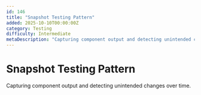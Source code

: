 ```yaml
---
id: 146
title: "Snapshot Testing Pattern"
added: 2025-10-10T00:00:00Z
category: Testing
difficulty: Intermediate
metaDescription: "Capturing component output and detecting unintended changes over time."
---
```


# Snapshot Testing Pattern

Capturing component output and detecting unintended changes over time.
